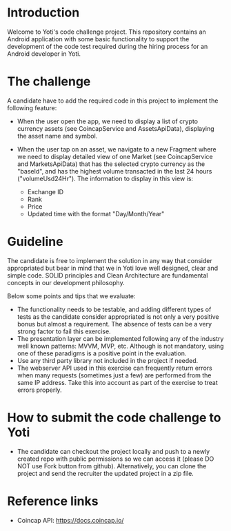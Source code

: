 # Introduction
Welcome to Yoti's code challenge project. This repository contains an Android application with some basic functionality
to support the development of the code test required during the hiring process for an Android developer in Yoti.

# The challenge
A candidate have to add the required code in this project to implement the following feature:

- When the user open the app, we need to display a list of crypto currency assets (see CoincapService and AssetsApiData),
  displaying the asset name and symbol.

- When the user tap on an asset, we navigate to a new Fragment where we need to display detailed view of one Market (see CoincapService and MarketsApiData) 
  that has the selected crypto currency as the "baseId", and has the highest volume transacted in the last 24 hours ("volumeUsd24Hr").
  The information to display in this view is:
  + Exchange ID
  + Rank
  + Price
  + Updated time with the format "Day/Month/Year"

# Guideline
The candidate is free to implement the solution in any way that consider appropriated but bear in mind that we 
in Yoti love well designed, clear and simple code. SOLID principles and Clean Architecture are fundamental concepts in our development philosophy.

Below some points and tips that we evaluate:
- The functionality needs to be testable, and adding different types of tests as the candidate consider appropriated is not only a very positive bonus but almost a requirement. The absence of tests can be a very strong factor to fail this exercise.
- The presentation layer can be implemented following any of the industry well known patterns: MVVM, MVP, etc. 
  Although is not mandatory, using one of these paradigms is a positive point in the evaluation.
- Use any third party library not included in the project if needed.
- The webserver API used in this exercise can frequently return errors when many requests (sometimes just a few) are performed from the same IP address. Take this into account as part of the exercise to treat errors properly.

# How to submit the code challenge to Yoti
- The candidate can checkout the project locally and push to a newly created repo with public permissions so we can access it (please DO NOT use Fork button from github). Alternatively, you can clone the project and send the recruiter the updated project in a zip file.
 
# Reference links
- Coincap API: https://docs.coincap.io/

